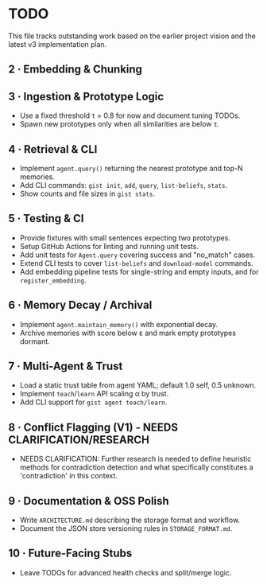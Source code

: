 # TODO

This file tracks outstanding work based on the earlier project vision and the latest v3 implementation plan.

## 2 · Embedding & Chunking

## 3 · Ingestion & Prototype Logic
- Use a fixed threshold τ = 0.8 for now and document tuning TODOs.
- Spawn new prototypes only when all similarities are below τ.

## 4 · Retrieval & CLI
- Implement `agent.query()` returning the nearest prototype and top-N memories.
- Add CLI commands: `gist init`, `add`, `query`, `list-beliefs`, `stats`.
- Show counts and file sizes in `gist stats`.

## 5 · Testing & CI
- Provide fixtures with small sentences expecting two prototypes.
- Setup GitHub Actions for linting and running unit tests.
- Add unit tests for `Agent.query` covering success and "no_match" cases.
- Extend CLI tests to cover `list-beliefs` and `download-model` commands.
- Add embedding pipeline tests for single-string and empty inputs, and for `register_embedding`.

## 6 · Memory Decay / Archival
- Implement `agent.maintain_memory()` with exponential decay.
- Archive memories with score below ε and mark empty prototypes dormant.

## 7 · Multi-Agent & Trust
- Load a static trust table from agent YAML; default 1.0 self, 0.5 unknown.
- Implement `teach`/`learn` API scaling α by trust.
- Add CLI support for `gist agent teach/learn`.

## 8 · Conflict Flagging (V1) - NEEDS CLARIFICATION/RESEARCH
- NEEDS CLARIFICATION: Further research is needed to define heuristic methods for contradiction detection and what specifically constitutes a 'contradiction' in this context.

## 9 · Documentation & OSS Polish
- Write `ARCHITECTURE.md` describing the storage format and workflow.
- Document the JSON store versioning rules in `STORAGE_FORMAT.md`.

## 10 · Future-Facing Stubs
- Leave TODOs for advanced health checks and split/merge logic.
